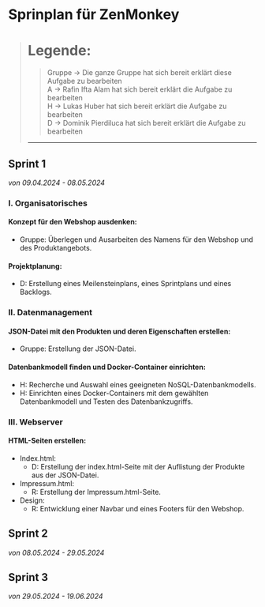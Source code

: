 # Sprinplan für ZenMonkey
> # Legende:<br>
>>Gruppe -> Die ganze Gruppe hat sich bereit erklärt diese Aufgabe zu bearbeiten<br>
>>A -> Rafin Ifta Alam hat sich bereit erklärt die Aufgabe zu bearbeiten<br>
>>H -> Lukas Huber hat sich bereit erklärt die Aufgabe zu bearbeiten<br>
>>D -> Dominik Pierdiluca hat sich bereit erklärt die Aufgabe zu bearbeiten
> ___


## Sprint 1
*von 09.04.2024 - 08.05.2024*
### I. Organisatorisches
#### Konzept für den Webshop ausdenken:
- Gruppe: Überlegen und Ausarbeiten des Namens für den Webshop und des Produktangebots.
#### Projektplanung:
- D: Erstellung eines Meilensteinplans, eines Sprintplans und eines Backlogs.

### II. Datenmanagement
#### JSON-Datei mit den Produkten und deren Eigenschaften erstellen:
- Gruppe: Erstellung der JSON-Datei.
#### Datenbankmodell finden und Docker-Container einrichten:
- H: Recherche und Auswahl eines geeigneten NoSQL-Datenbankmodells.
- H: Einrichten eines Docker-Containers mit dem gewählten Datenbankmodell und Testen des Datenbankzugriffs.

### III. Webserver
#### HTML-Seiten erstellen:
- Index.html:
    - D: Erstellung der index.html-Seite mit der Auflistung der Produkte aus der JSON-Datei.
- Impressum.html:
    - R: Erstellung der Impressum.html-Seite.
- Design:
    - R: Entwicklung einer Navbar und eines Footers für den Webshop.

## Sprint 2
*von 08.05.2024 - 29.05.2024*

## Sprint 3
*von 29.05.2024 - 19.06.2024*
